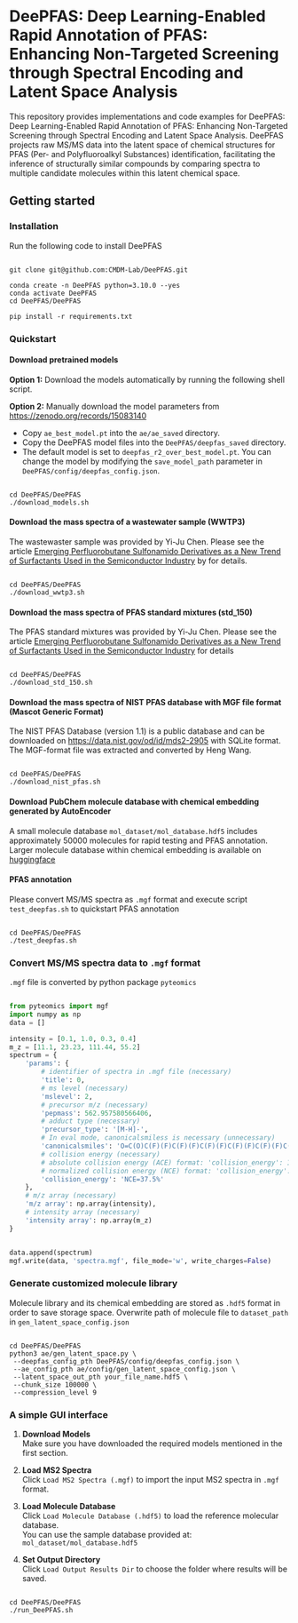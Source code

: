 # DeePFAS: Deep Learning-Enabled Rapid Annotation of PFAS: Enhancing Non-Targeted Screening through Spectral Encoding and Latent Space Analysis

This repository provides implementations and code examples for DeePFAS: Deep Learning-Enabled Rapid Annotation of PFAS: Enhancing Non-Targeted Screening through Spectral Encoding and Latent Space Analysis. DeePFAS projects raw MS/MS data into the latent space of chemical structures for PFAS (Per- and Polyfluoroalkyl Substances) identification, facilitating the inference of structurally similar compounds by comparing spectra to multiple candidate molecules within this latent chemical space.


## Getting started

### Installation
Run the following code to install DeePFAS

``` shell

git clone git@github.com:CMDM-Lab/DeePFAS.git

conda create -n DeePFAS python=3.10.0 --yes
conda activate DeePFAS
cd DeePFAS/DeePFAS

pip install -r requirements.txt

```

### Quickstart

#### Download pretrained models

**Option 1:** Download the models automatically by running the following shell script.

**Option 2:** Manually download the model parameters from <a>https://zenodo.org/records/15083140</a>
- Copy `ae_best_model.pt` into the `ae/ae_saved` directory.
- Copy the DeePFAS model files into the `DeePFAS/deepfas_saved` directory.
- The default model is set to `deepfas_r2_over_best_model.pt`. You can change the model by modifying the `save_model_path` parameter in `DeePFAS/config/deepfas_config.json`.

```shell

cd DeePFAS/DeePFAS
./download_models.sh

```

#### Download the mass spectra of a wastewater sample (WWTP3)
The wastewaster sample was provided by Yi-Ju Chen. Please see the article [Emerging Perfluorobutane Sulfonamido Derivatives as a New Trend of Surfactants Used in the Semiconductor Industry](https://pubs.acs.org/doi/10.1021/acs.est.3c04435) by for details.
```shell

cd DeePFAS/DeePFAS
./download_wwtp3.sh

```

#### Download the mass spectra of PFAS standard mixtures (std_150)
The PFAS standard mixtures was provided by Yi-Ju Chen. Please see the article [Emerging Perfluorobutane Sulfonamido Derivatives as a New Trend of Surfactants Used in the Semiconductor Industry](https://pubs.acs.org/doi/10.1021/acs.est.3c04435) for details
```shell

cd DeePFAS/DeePFAS
./download_std_150.sh

```

#### Download the mass spectra of NIST PFAS database with MGF file format (Mascot Generic Format)

The NIST PFAS Database (version 1.1) is a public database and can be downloaded on <a>https://data.nist.gov/od/id/mds2-2905</a> with SQLite format. The MGF-format file was extracted and converted by Heng Wang.


```shell

cd DeePFAS/DeePFAS
./download_nist_pfas.sh

```

#### Download PubChem molecule database with chemical embedding generated by AutoEncoder

A small molecule database `mol_dataset/mol_database.hdf5` includes approximately 50000 molecules
for rapid testing and PFAS annotation. Larger molecule database within chemical embedding 
is available on [huggingface](https://huggingface.co/datasets/wanghengZzz/Chemical_embeddings_PubChem/tree/main)

#### PFAS annotation

Please convert MS/MS spectra as `.mgf` format and execute script `test_deepfas.sh` to quickstart PFAS annotation

```shell

cd DeePFAS/DeePFAS
./test_deepfas.sh

```

### Convert MS/MS spectra data to `.mgf` format
`.mgf` file is converted by python package `pyteomics`

``` python

from pyteomics import mgf
import numpy as np
data = []

intensity = [0.1, 1.0, 0.3, 0.4]
m_z = [11.1, 23.23, 111.44, 55.2]
spectrum = {
    'params': {
        # identifier of spectra in .mgf file (necessary)
        'title': 0,
        # ms level (necessary)
        'mslevel': 2,
        # precursor m/z (necessary)
        'pepmass': 562.957580566406,
        # adduct type (necessary)
        'precursor_type': '[M-H]-',
        # In eval mode, canonicalsmiless is necessary (unnecessary)
        'canonicalsmiles': 'O=C(O)C(F)(F)C(F)(F)C(F)(F)C(F)(F)C(F)(F)C(F)(F)C(F)(F)C(F)(F)C(F)(F)C(F)(F)F',
        # collision energy (necessary)
        # absolute collision energy (ACE) format: 'collision_energy': 12
        # normalized collision energy (NCE) format: 'collision_energy': 'NCE=37.5%'
        'collision_energy': 'NCE=37.5%'
    },
    # m/z array (necessary)
    'm/z array': np.array(intensity), 
    # intensity array (necessary)
    'intensity array': np.array(m_z)
}


data.append(spectrum)
mgf.write(data, 'spectra.mgf', file_mode='w', write_charges=False)

```

### Generate customized molecule library
Molecule library and its chemical embedding are stored as `.hdf5` format in order to save storage space. Overwrite path of molecule file to `dataset_path` in `gen_latent_space_config.json`

``` shell

cd DeePFAS/DeePFAS
python3 ae/gen_latent_space.py \
 --deepfas_config_pth DeePFAS/config/deepfas_config.json \
 --ae_config_pth ae/config/gen_latent_space_config.json \
 --latent_space_out_pth your_file_name.hdf5 \
 --chunk_size 100000 \
 --compression_level 9

```

### A simple GUI interface

1. **Download Models**  
   Make sure you have downloaded the required models mentioned in the first section.

2. **Load MS2 Spectra**  
   Click `Load MS2 Spectra (.mgf)` to import the input MS2 spectra in `.mgf` format.

3. **Load Molecule Database**  
   Click `Load Molecule Database (.hdf5)` to load the reference molecular database.  
   You can use the sample database provided at: `mol_dataset/mol_database.hdf5`

4. **Set Output Directory**  
Click `Load Output Results Dir` to choose the folder where results will be saved.

``` shell

cd DeePFAS/DeePFAS
./run_DeePFAS.sh

```